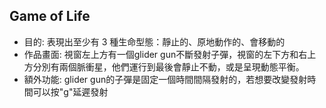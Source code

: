 ## Game of Life
* 目的: 表現出至少有 3 種生命型態：靜止的、原地動作的、會移動的
* 作品畫面: 視窗左上方有一個glider gun不斷發射子彈，視窗的左下方和右上方分別有兩個脈衝星，他們運行到最後會靜止不動，或是呈現動態平衡。
* 額外功能: glider gun的子彈是固定一個時間間隔發射的，若想要改變發射時間可以按"g"延遲發射
